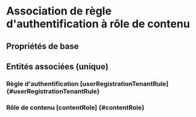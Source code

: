 # Association de règle d'authentification à rôle de contenu
<!--- THIS FILE IS GENERATED PLEASE DO NOT EDIT IT DIRECTLY --->



## Propriétés de base



## Entités associées (unique)

### Règle d'authentification [userRegistrationTenantRule] {#userRegistrationTenantRule}
        

### Rôle de contenu [contentRole] {#contentRole}
        





